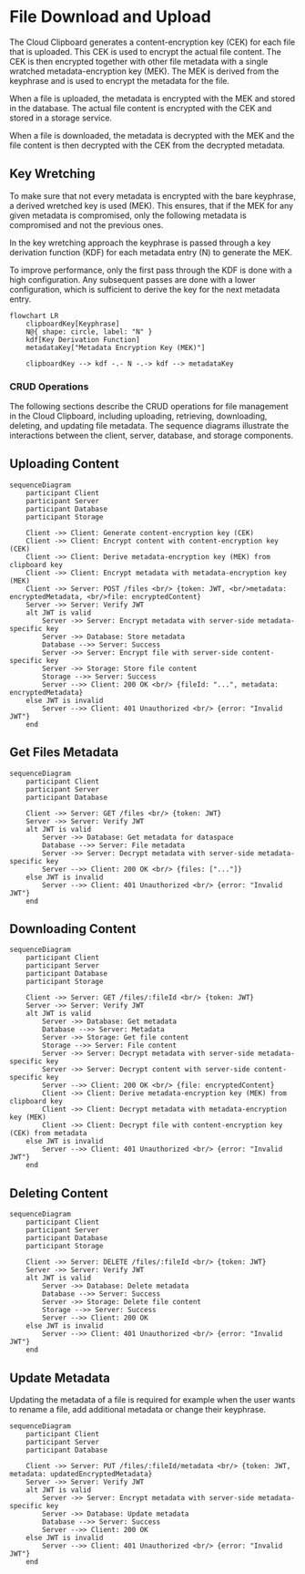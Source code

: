 # File Download and Upload

The Cloud Clipboard generates a content-encryption key (CEK) for each file that is uploaded. This CEK is used to encrypt the actual file content. The CEK is then encrypted together with other file metadata with a single wratched metadata-encryption key (MEK). The MEK is derived from the keyphrase and is used to encrypt the metadata for the file.

When a file is uploaded, the metadata is encrypted with the MEK and stored in the database. The actual file content is encrypted with the CEK and stored in a storage service.

When a file is downloaded, the metadata is decrypted with the MEK and the file content is then decrypted with the CEK from the decrypted metadata.

## Key Wretching

To make sure that not every metadata is encrypted with the bare keyphrase, a derived wretched key is used (MEK). This ensures, that if the MEK for any given metadata is compromised, only the following metadata is compromised and not the previous ones.

In the key wretching approach the keyphrase is passed through a key derivation function (KDF) for each metadata entry (N) to generate the MEK.

To improve performance, only the first pass through the KDF is done with a high configuration. Any subsequent passes are done with a lower configuration, which is sufficient to derive the key for the next metadata entry.

```mermaid
flowchart LR
    clipboardKey[Keyphrase]
    N@{ shape: circle, label: "N" }
    kdf[Key Derivation Function]
    metadataKey["Metadata Encryption Key (MEK)"]
    
    clipboardKey --> kdf -.- N -.-> kdf --> metadataKey
```

### CRUD Operations

The following sections describe the CRUD operations for file management in the Cloud Clipboard, including uploading, retrieving, downloading, deleting, and updating file metadata. The sequence diagrams illustrate the interactions between the client, server, database, and storage components.

## Uploading Content

```mermaid
sequenceDiagram
    participant Client
    participant Server
    participant Database
    participant Storage

    Client ->> Client: Generate content-encryption key (CEK)
    Client ->> Client: Encrypt content with content-encryption key (CEK)
    Client ->> Client: Derive metadata-encryption key (MEK) from clipboard key
    Client ->> Client: Encrypt metadata with metadata-encryption key (MEK)
    Client ->> Server: POST /files <br/> {token: JWT, <br/>metadata: encryptedMetadata, <br/>file: encryptedContent}
    Server ->> Server: Verify JWT
    alt JWT is valid
        Server ->> Server: Encrypt metadata with server-side metadata-specific key
        Server ->> Database: Store metadata
        Database -->> Server: Success
        Server ->> Server: Encrypt file with server-side content-specific key
        Server ->> Storage: Store file content
        Storage -->> Server: Success
        Server -->> Client: 200 OK <br/> {fileId: "...", metadata: encryptedMetadata}
    else JWT is invalid
        Server -->> Client: 401 Unauthorized <br/> {error: "Invalid JWT"}
    end
```

## Get Files Metadata

```mermaid
sequenceDiagram
    participant Client
    participant Server
    participant Database

    Client ->> Server: GET /files <br/> {token: JWT}
    Server ->> Server: Verify JWT
    alt JWT is valid
        Server ->> Database: Get metadata for dataspace
        Database -->> Server: File metadata
        Server ->> Server: Decrypt metadata with server-side metadata-specific key
        Server -->> Client: 200 OK <br/> {files: ["..."]}
    else JWT is invalid
        Server -->> Client: 401 Unauthorized <br/> {error: "Invalid JWT"}
    end
```

## Downloading Content

```mermaid
sequenceDiagram
    participant Client
    participant Server
    participant Database
    participant Storage

    Client ->> Server: GET /files/:fileId <br/> {token: JWT}
    Server ->> Server: Verify JWT
    alt JWT is valid
        Server ->> Database: Get metadata
        Database -->> Server: Metadata
        Server ->> Storage: Get file content
        Storage -->> Server: File content
        Server ->> Server: Decrypt metadata with server-side metadata-specific key
        Server ->> Server: Decrypt content with server-side content-specific key
        Server -->> Client: 200 OK <br/> {file: encryptedContent}
        Client ->> Client: Derive metadata-encryption key (MEK) from clipboard key
        Client ->> Client: Decrypt metadata with metadata-encryption key (MEK)
        Client ->> Client: Decrypt file with content-encryption key (CEK) from metadata
    else JWT is invalid
        Server -->> Client: 401 Unauthorized <br/> {error: "Invalid JWT"}
    end
```

## Deleting Content

```mermaid
sequenceDiagram
    participant Client
    participant Server
    participant Database
    participant Storage

    Client ->> Server: DELETE /files/:fileId <br/> {token: JWT}
    Server ->> Server: Verify JWT
    alt JWT is valid
        Server ->> Database: Delete metadata
        Database -->> Server: Success
        Server ->> Storage: Delete file content
        Storage -->> Server: Success
        Server -->> Client: 200 OK
    else JWT is invalid
        Server -->> Client: 401 Unauthorized <br/> {error: "Invalid JWT"}
    end
```

## Update Metadata

Updating the metadata of a file is required for example when the user wants to rename a file, add additional metadata or change their keyphrase.

```mermaid
sequenceDiagram
    participant Client
    participant Server
    participant Database

    Client ->> Server: PUT /files/:fileId/metadata <br/> {token: JWT, metadata: updatedEncryptedMetadata}
    Server ->> Server: Verify JWT
    alt JWT is valid
        Server ->> Server: Encrypt metadata with server-side metadata-specific key
        Server ->> Database: Update metadata
        Database -->> Server: Success
        Server -->> Client: 200 OK
    else JWT is invalid
        Server -->> Client: 401 Unauthorized <br/> {error: "Invalid JWT"}
    end
```
